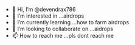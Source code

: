 - 👋 Hi, I’m @devendrax786
- 👀 I’m interested in ...airdrops 
- 🌱 I’m currently learning ...how to farm airdrops
- 💞️ I’m looking to collaborate on ...aidrops
- 📫 How to reach me ...pls dont reach me

<!---
devendrax786/devendrax786 is a ✨ special ✨ repository because its `README.md` (this file) appears on your GitHub profile.
You can click the Preview link to take a look at your changes.
--->
